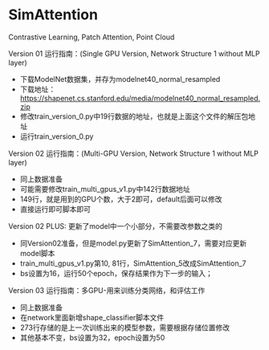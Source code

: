 # SimAttention
Contrastive Learning,  Patch Attention,  Point Cloud

Version 01 运行指南：(Single GPU Version, Network Structure 1 without MLP layer)

- 下载ModelNet数据集，并存为modelnet40_normal_resampled
- 下载地址： https://shapenet.cs.stanford.edu/media/modelnet40_normal_resampled.zip
- 修改train_version_0.py中19行数据的地址，也就是上面这个文件的解压包地址
- 运行train_version_0.py

Version 02 运行指南：(Multi-GPU Version, Network Structure 1 without MLP layer)
- 同上数据准备
- 可能需要修改train_multi_gpus_v1.py中142行数据地址
- 149行，就是用到的GPU个数，大于2即可，default后面可以修改
- 直接运行即可脚本即可

Version 02 PLUS: 更新了model中一个小部分，不需要改参数之类的
- 同Version02准备，但是model.py更新了SimAttention_7，需要对应更新model脚本
- train_multi_gpus_v1.py第10, 81行，SimAttention_5改成SimAttention_7
- bs设置为16，运行50个epoch，保存结果作为下一步的输入；

Version 03 运行指南：多GPU-用来训练分类网络，和评估工作
- 同上数据准备
- 在network里面新增shape_classifier脚本文件
- 273行存储的是上一次训练出来的模型参数，需要根据存储位置修改
- 其他基本不变，bs设置为32，epoch设置为50
